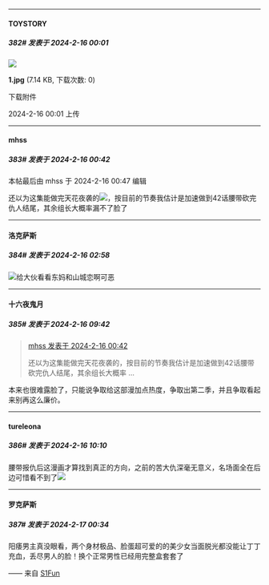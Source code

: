 
*****

####  TOYSTORY  
##### 382#       发表于 2024-2-16 00:01

<img src="https://img.saraba1st.com/forum/202402/16/000134rsm7jss2le5zss8z.jpg" referrerpolicy="no-referrer">

<strong>1.jpg</strong> (7.14 KB, 下载次数: 0)

下载附件

2024-2-16 00:01 上传


*****

####  mhss  
##### 383#       发表于 2024-2-16 00:42

 本帖最后由 mhss 于 2024-2-16 00:47 编辑 

还以为这集能做完天花夜袭的<img src="https://static.saraba1st.com/image/smiley/face2017/001.png" referrerpolicy="no-referrer">，按目前的节奏我估计是加速做到42话腰带砍完仇人结尾，其余组长大概率漏不了脸了


*****

####  洛克萨斯  
##### 384#       发表于 2024-2-16 02:58

<img src="https://static.saraba1st.com/image/smiley/face2017/067.png" referrerpolicy="no-referrer">给大伙看看东妈和山城恋啊可恶


*****

####  十六夜鬼月  
##### 385#       发表于 2024-2-16 09:42

<blockquote><a href="httphttps://bbs.saraba1st.com/2b/forum.php?mod=redirect&amp;goto=findpost&amp;pid=63968360&amp;ptid=2038209" target="_blank">mhss 发表于 2024-2-16 00:42</a>

还以为这集能做完天花夜袭的，按目前的节奏我估计是加速做到42话腰带砍完仇人结尾，其余组长大概率 ...</blockquote>
本来也很难露脸了，只能说争取给这部漫加点热度，争取出第二季，并且争取看起来别再这么廉价。


*****

####  tureleona  
##### 386#       发表于 2024-2-16 10:10

腰带报仇后这漫画才算找到真正的方向，之前的苦大仇深毫无意义，名场面全在后边可惜看不到了<img src="https://static.saraba1st.com/image/smiley/face2017/037.png" referrerpolicy="no-referrer">


*****

####  罗克萨斯  
##### 387#       发表于 2024-2-17 00:34

阳痿男主真没眼看，两个身材极品、脸蛋超可爱的的美少女当面脱光都没能让丁丁充血，丢尽男人的脸！换个正常男性已经用完整盒套套了

—— 来自 [S1Fun](https://s1fun.koalcat.com)


